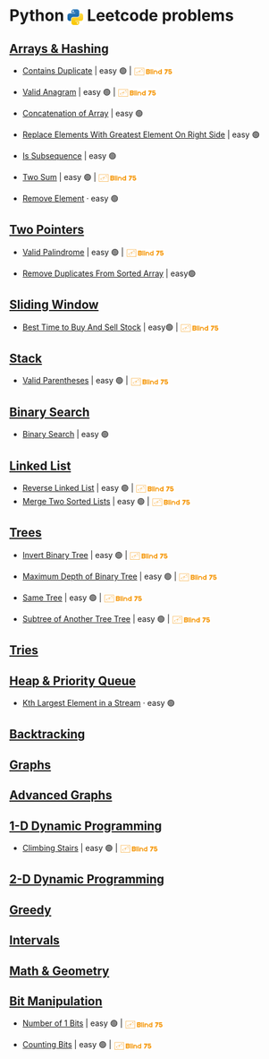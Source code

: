 # Python <img src="../assets/pythonLogo.png" alt="Python logo" style="height: 1em; vertical-align: sub;"> Leetcode problems

## [Arrays & Hashing](01_arraysAndHashing/README.md)

- [Contains Duplicate](01_arraysAndHashing/0217_containsDuplicate.ipynb)
  | easy 🟢
  | [<img src="../assets/blind75Logo.png" style="height: 1em; vertical-align: middle">](../blind75.md)

- [Valid Anagram](01_arraysAndHashing/0242_validAnagram.ipynb)
  | easy 🟢
  | [<img src="../assets/blind75Logo.png" style="height: 1em; vertical-align: middle">](../blind75.md)

- [Concatenation of Array](01_arraysAndHashing/1929_concatenationofArray.ipynb)
  | easy 🟢

- [Replace Elements With Greatest Element On Right Side](01_arraysAndHashing/1299_replaceElementsWithGreatestElementOnRightSide.ipynb)
  | easy 🟢

- [Is Subsequence](01_arraysAndHashing/0392_isSubsequence.ipynb)
  | easy 🟢

- [Two Sum](01_arraysAndHashing/0001_twoSum.ipynb)
  | easy 🟢
  | [<img src="../assets/blind75Logo.png" style="height: 1em; vertical-align: middle">](../blind75.md)

- [Remove Element](01_arraysAndHashing/0027_removeElement.ipynb)
  · easy 🟢

## [Two Pointers](02_twoPointers/README.md)

- [Valid Palindrome](02_twoPointers/0125_validPalindrome.ipynb)
  | easy 🟢
  | [<img src="../assets/blind75Logo.png" style="height: 1em; vertical-align: middle">](../blind75.md)

- [Remove Duplicates From Sorted Array](02_twoPointers/0026_removeDuplicatesFromSortedArray.ipynb)
  | easy🟢

## [Sliding Window](03_slidingWindow/README.md)

- [Best Time to Buy And Sell Stock](03_slidingWindow/0121_bestTimetoBuyAndSellStock.ipynb)
  | easy🟢
  | [<img src="../assets/blind75Logo.png" style="height: 1em; vertical-align: middle">](../blind75.md)

## [Stack](04_stack/README.md)

- [Valid Parentheses](04_stack/0020_validParentheses.ipynb)
  | easy 🟢
  | [<img src="../assets/blind75Logo.png" style="height: 1em; vertical-align: middle">](../blind75.md)

## [Binary Search](05_binarySearch/README.md)

- [Binary Search](05_binarySearch/0704_binarySearch.ipynb)
  | easy 🟢

## [Linked List](06_linkedList/README.md)

- [Reverse Linked List](06_linkedList/0206_reverseLinkedList.ipynb)
  | easy 🟢
  | [<img src="../assets/blind75Logo.png" style="height: 1em; vertical-align: middle">](../blind75.md)
- [Merge Two Sorted Lists](06_linkedList/0021_mergeTwoSortedLists.ipynb)
  | easy 🟢
  | [<img src="../assets/blind75Logo.png" style="height: 1em; vertical-align: middle">](../blind75.md)

## [Trees](07_trees/README.md)

- [Invert Binary Tree](07_trees/0226_invertBinaryTree.ipynb)
  | easy 🟢
  | [<img src="../assets/blind75Logo.png" style="height: 1em; vertical-align: middle">](../blind75.md)

- [Maximum Depth of Binary Tree](07_trees/0104_maximumDepthOfBinaryTree.ipynb)
  | easy 🟢
  | [<img src="../assets/blind75Logo.png" style="height: 1em; vertical-align: middle">](../blind75.md)

- [Same Tree](07_trees/0100_sameTree.ipynb)
  | easy 🟢
  | [<img src="../assets/blind75Logo.png" style="height: 1em; vertical-align: middle">](../blind75.md)

- [Subtree of Another Tree Tree](07_trees/0572_subtreeOfAnotherTree.ipynb)
  | easy 🟢
  | [<img src="../assets/blind75Logo.png" style="height: 1em; vertical-align: middle">](../blind75.md)

## [Tries](08_tries/README.md)

## [Heap & Priority Queue](09_heapAndPriorityQueue/README.md)

- [Kth Largest Element in a Stream](09_heapAndPriorityQueue/0703_kthLargestElementInAStream.ipynb)
  · easy 🟢

## [Backtracking](10_backtracking/README.md)

## [Graphs](11_graphs/README.md)

## [Advanced Graphs](12_advancedGraphs/README.md)

## [1-D Dynamic Programming](13_oneDimDP/README.md)

- [Climbing Stairs](13_oneDimDP/0070_climbingStairs.ipynb)
  | easy 🟢
  | [<img src="../assets/blind75Logo.png" style="height: 1em; vertical-align: middle">](../blind75.md)

## [2-D Dynamic Programming](14_twoDimDP/README.md)

## [Greedy](15_greedy/README.md)

## [Intervals](16_intervals/README.md)

## [Math & Geometry](17_mathAndGeometry/README.md)

## [Bit Manipulation](18_bitManipulation/README.md)

- [Number of 1 Bits](18_bitManipulation/0191_numberOf1Bits.ipynb)
  | easy 🟢
  | [<img src="../assets/blind75Logo.png" style="height: 1em; vertical-align: middle">](../blind75.md)

- [Counting Bits](Python/18_bitManipulation/0338_countingBits.ipynb)
  | easy 🟢
  | [<img src="../assets/blind75Logo.png" style="height: 1em; vertical-align: middle">](../blind75.md)
